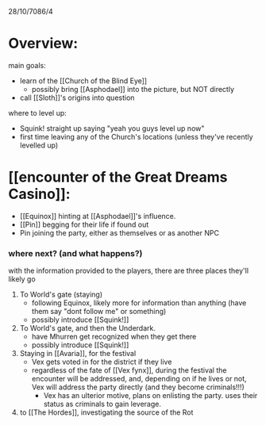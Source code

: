 28/10/7086/4
# Overview:

main goals:
- learn of the [[Church of the Blind Eye]]
	- possibly bring [[Asphodael]] into the picture, but NOT directly
- call [[Sloth]]'s origins into question

where to level up:
- Squink! straight up saying "yeah you guys level up now"
- first time leaving any of the Church's locations (unless they've recently levelled up)
# [[encounter of the Great Dreams Casino]]:
- [[Equinox]] hinting at [[Asphodael]]'s influence. 
- [[Pin]] begging for their life if found out
- Pin joining the party, either as themselves or as another NPC
### where next? (and what happens?)
with the information provided to the players, there are three places they'll likely go
1. To World's gate (staying)
	- following Equinox, likely more for information than anything (have them say "dont follow me" or something)
	- possibly introduce [[Squink!]]
2. To World's gate, and then the Underdark.
	- have Mhurren get recognized when they get there
	- possibly introduce [[Squink!]]
3. Staying in [[Avaria]], for the festival
	- Vex gets voted in for the district if they live
	- regardless of the fate of [[Vex fynx]], during the festival the encounter will be addressed, and, depending on if he lives or not, Vex will address the party directly (and they become criminals!!!)
		- Vex has an ulterior motive, plans on enlisting the party. uses their status as criminals to gain leverage.  
1. to [[The Hordes]], investigating the source of the Rot